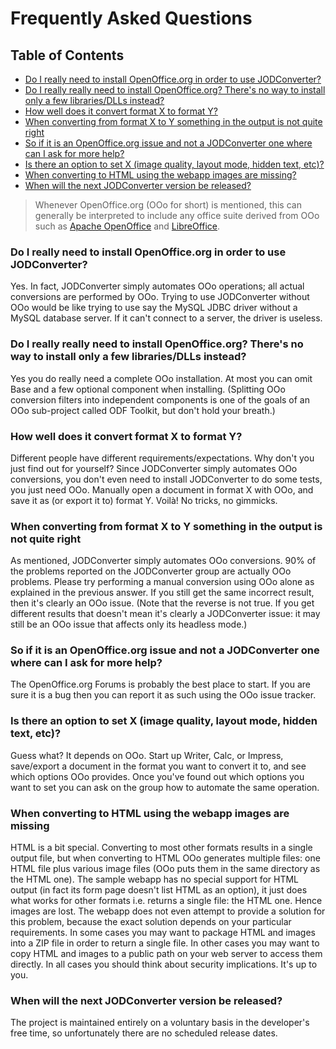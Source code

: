 # Frequently Asked Questions

## Table of Contents

- [Do I really need to install OpenOffice.org in order to use JODConverter?](#do-i-really-need-to-install-openofficeorg-in-order-to-use-jodconverter)
- [Do I really really need to install OpenOffice.org? There's no way to install only a few libraries/DLLs instead?](#do-i-really-really-need-to-install-openofficeorg-theres-no-way-to-install-only-a-few-librariesdlls-instead)
- [How well does it convert format X to format Y?](#how-well-does-it-convert-format-x-to-format-y)
- [When converting from format X to Y something in the output is not quite right](#when-converting-from-format-x-to-y-something-in-the-output-is-not-quite-right)
- [So if it is an OpenOffice.org issue and not a JODConverter one where can I ask for more help?](#so-if-it-is-an-openofficeorg-issue-and-not-a-jodconverter-one-where-can-i-ask-for-more-help)
- [Is there an option to set X \(image quality, layout mode, hidden text, etc\)?](#is-there-an-option-to-set-x-image-quality-layout-mode-hidden-text-etc)
- [When converting to HTML using the webapp images are missing?](#when-converting-to-html-using-the-webapp-images-are-missing)
- [When will the next JODConverter version be released?](#when-will-the-next-jodconverter-version-be-released)


> Whenever OpenOffice.org (OOo for short) is mentioned, this can generally be interpreted to include any office suite derived from OOo such as [Apache OpenOffice](https://www.openoffice.org) and [LibreOffice](https://www.libreoffice.org).


### Do I really need to install OpenOffice.org in order to use JODConverter?

Yes. In fact, JODConverter simply automates OOo operations; all actual conversions are performed by OOo. Trying to use JODConverter without OOo would be like trying to use say the MySQL JDBC driver without a MySQL database server. If it can't connect to a server, the driver is useless.

### Do I really really need to install OpenOffice.org? There's no way to install only a few libraries/DLLs instead?

Yes you do really need a complete OOo installation. At most you can omit Base and a few optional component when installing. (Splitting OOo conversion filters into independent components is one of the goals of an OOo sub-project called ODF Toolkit, but don't hold your breath.)

### How well does it convert format X to format Y?

Different people have different requirements/expectations. Why don't you just find out for yourself? Since JODConverter simply automates OOo conversions, you don't even need to install JODConverter to do some tests, you just need OOo. Manually open a document in format X with OOo, and save it as (or export it to) format Y. Voilà! No tricks, no gimmicks.

### When converting from format X to Y something in the output is not quite right

As mentioned, JODConverter simply automates OOo conversions. 90% of the problems reported on the JODConverter group are actually OOo problems. Please try performing a manual conversion using OOo alone as explained in the previous answer. If you still get the same incorrect result, then it's clearly an OOo issue. (Note that the reverse is not true. If you get different results that doesn't mean it's clearly a JODConverter issue: it may still be an OOo issue that affects only its headless mode.)

### So if it is an OpenOffice.org issue and not a JODConverter one where can I ask for more help?

The OpenOffice.org Forums is probably the best place to start. If you are sure it is a bug then you can report it as such using the OOo issue tracker.

### Is there an option to set X (image quality, layout mode, hidden text, etc)?

Guess what? It depends on OOo. Start up Writer, Calc, or Impress, save/export a document in the format you want to convert it to, and see which options OOo provides. Once you've found out which options you want to set you can ask on the group how to automate the same operation.

### When converting to HTML using the webapp images are missing

HTML is a bit special. Converting to most other formats results in a single output file, but when converting to HTML OOo generates multiple files: one HTML file plus various image files (OOo puts them in the same directory as the HTML one). The sample webapp has no special support for HTML output (in fact its form page doesn't list HTML as an option), it just does what works for other formats i.e. returns a single file: the HTML one. Hence images are lost. The webapp does not even attempt to provide a solution for this problem, because the exact solution depends on your particular requirements. In some cases you may want to package HTML and images into a ZIP file in order to return a single file. In other cases you may want to copy HTML and images to a public path on your web server to access them directly. In all cases you should think about security implications. It's up to you.

### When will the next JODConverter version be released?

The project is maintained entirely on a voluntary basis in the developer's free time, so unfortunately there are no scheduled release dates.
